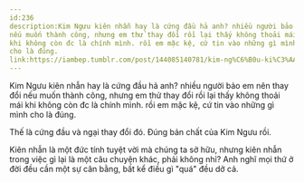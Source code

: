 ```yaml
---
id:236
description:Kim Ngưu kiên nhẫn hay là cứng đầu hả anh? nhiều người bảo em nên thay đổi
nếu muốn thành công, nhưng em thử thay đổi rồi lại thấy không thoải mái
khi không còn đc là chính mình. rồi em mặc kệ, cứ tin vào những gì mình
cho là đúng.
link:https://iambep.tumblr.com/post/144085140781/kim-ng%C6%B0u-ki%C3%AAn-nh%E1%BA%ABn-hay-l%C3%A0-c%E1%BB%A9ng-%C4%91%E1%BA%A7u-h%E1%BA%A3-anh-nhi%E1%BB%81u
---
```


Kim Ngưu kiên nhẫn hay là cứng đầu hả anh? nhiều người bảo em nên thay đổi
nếu muốn thành công, nhưng em thử thay đổi rồi lại thấy không thoải mái
khi không còn đc là chính mình. rồi em mặc kệ, cứ tin vào những gì mình
cho là đúng.

Thế là cứng đầu và ngại thay đổi đó. Đúng bản chất của Kim Ngưu rồi.

Kiên nhẫn là một đức tính tuyệt vời mà chúng ta sở hữu, nhưng kiên nhẫn
trong việc gì lại là một câu chuyện khác, phải không nhỉ? Anh nghĩ mọi thứ
ở đời đều cần một sự cân bằng, bất kể điều gì "quá" đều dở cả.